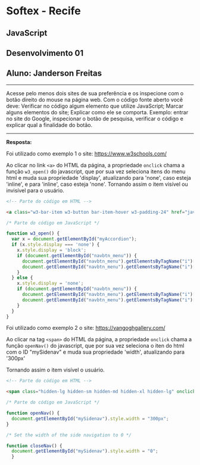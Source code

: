 # **Softex - Recife**

## **JavaScript**

## **Desenvolvimento 01**

## **Aluno:** Janderson Freitas

___

Acesse pelo menos dois sites de sua preferência e os inspecione com o botão direito do mouse na página web. Com o código fonte aberto você deve:
Verificar no código algum elemento que utilize JavaScript;
Marcar alguns elementos do site;
Explicar como ele se comporta. Exemplo: entrar no site do Google, inspecionar o botão de pesquisa, verificar o código e explicar qual a finalidade do botão.
___

**Resposta:**

Foi utilizado como exemplo 1 o site: <https://www.w3schools.com/>

Ao clicar no link `<a>` do HTML da página, a propriedade `onclick` chama a função `w3_open()` do javascript, que por sua vez seleciona itens do menu html e muda sua propriedade 'display', atualizando para 'none', caso esteja 'inline', e para 'inline', caso esteja 'none'.
Tornando assim o item visível ou invisível para o usuário.

```HTML
<!-- Parte do código em HTML -->

<a class="w3-bar-item w3-button bar-item-hover w3-padding-24" href="javascript:void(0)" onclick="w3_open()" id="navbtn_menu" title="Menu" style="width:93px">Menu <i class='fa fa-caret-down'></i><i class='fa fa-caret-up' style="display:none"></i></a>
```

```javascript
/* Parte do código em JavaScript */

function w3_open() {
  var x = document.getElementById("myAccordion");
  if (x.style.display === 'none') {
    x.style.display = 'block';
    if (document.getElementById("navbtn_menu")) {
      document.getElementById("navbtn_menu").getElementsByTagName("i")[0].style.display = "none";
      document.getElementById("navbtn_menu").getElementsByTagName("i")[1].style.display = "inline";
    }
  } else {
    x.style.display = 'none';
    if (document.getElementById("navbtn_menu")) {
      document.getElementById("navbtn_menu").getElementsByTagName("i")[0].style.display = "inline";
      document.getElementById("navbtn_menu").getElementsByTagName("i")[1].style.display = "none";
    }
  }
}
```

Foi utilizado como exemplo 2 o site: <https://vangoghgallery.com/>

Ao clicar na tag `<span>` do HTML da página, a propriedade `onclick` chama a função `openNav()` do javascript, que por sua vez seleciona o iten do html com o ID "mySidenav" e muda sua propriedade 'width', atualizando para '300px'

Tornando assim o item visível o usuário.

```HTML
<!-- Parte do código em HTML -->

<span class="hidden-lg hidden-sm hidden-md hidden-xl hidden-lg" onclick="openNav()" onkeypress="openNav()"></span>
```

```javascript
/* Parte do código em JavaScript */

function openNav() {
  document.getElementById("mySidenav").style.width = "300px";
}

/* Set the width of the side navigation to 0 */

function closeNav() {
  document.getElementById("mySidenav").style.width = "0";
  }
```